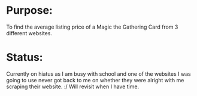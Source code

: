 # Purpose:
To find the average listing price of a Magic the Gathering Card from 3 different websites.


# Status:
Currently on hiatus as I am busy with school and one of the websites I was going to use never got back to me on whether they were alright with me scraping their website. :/
Will revisit when I have time.
